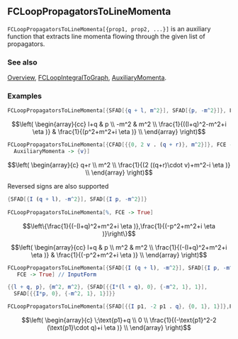 ## FCLoopPropagatorsToLineMomenta

`FCLoopPropagatorsToLineMomenta[{prop1, prop2, ...}]` is an auxiliary function that extracts line momenta flowing through the given list of propagators.

### See also

[Overview](Extra/FeynCalc.md), [FCLoopIntegralToGraph](FCLoopIntegralToGraph.md), [AuxiliaryMomenta](AuxiliaryMomenta.md).

### Examples

```mathematica
FCLoopPropagatorsToLineMomenta[{SFAD[{q + l, m^2}], SFAD[{p, -m^2}]}, FCE -> True]
```

$$\left(
\begin{array}{cc}
 l+q & p \\
 -m^2 & m^2 \\
 \frac{1}{((l+q)^2-m^2+i \eta )} & \frac{1}{(p^2+m^2+i \eta )} \\
\end{array}
\right)$$

```mathematica
FCLoopPropagatorsToLineMomenta[{CFAD[{{0, 2 v . (q + r)}, m^2}]}, FCE -> True, 
  AuxiliaryMomenta -> {v}]
```

$$\left(
\begin{array}{c}
 q+r \\
 m^2 \\
 \frac{1}{(2 ((q+r)\cdot v)+m^2-i \eta )} \\
\end{array}
\right)$$

Reversed signs are also supported

```mathematica
{SFAD[{I (q + l), -m^2}], SFAD[{I p, -m^2}]} 
 
FCLoopPropagatorsToLineMomenta[%, FCE -> True]
```

$$\left\{\frac{1}{(-(l+q)^2+m^2+i \eta )},\frac{1}{(-p^2+m^2+i \eta )}\right\}$$

$$\left(
\begin{array}{cc}
 l+q & p \\
 m^2 & m^2 \\
 \frac{1}{(-(l+q)^2+m^2+i \eta )} & \frac{1}{(-p^2+m^2+i \eta )} \\
\end{array}
\right)$$

```mathematica
FCLoopPropagatorsToLineMomenta[{SFAD[{I (q + l), -m^2}], SFAD[{I p, -m^2}]}, 
   FCE -> True] // InputForm
```

```mathematica
{{l + q, p}, {m^2, m^2}, {SFAD[{{I*(l + q), 0}, {-m^2, 1}, 1}], 
  SFAD[{{I*p, 0}, {-m^2, 1}, 1}]}}
```

```mathematica
FCLoopPropagatorsToLineMomenta[{SFAD[{{I p1, -2 p1 . q}, {0, 1}, 1}]},FCE -> True]
```

$$\left(
\begin{array}{c}
 \;\text{p1}+q \\
 0 \\
 \frac{1}{(-\text{p1}^2-2 (\text{p1}\cdot q)+i \eta )} \\
\end{array}
\right)$$